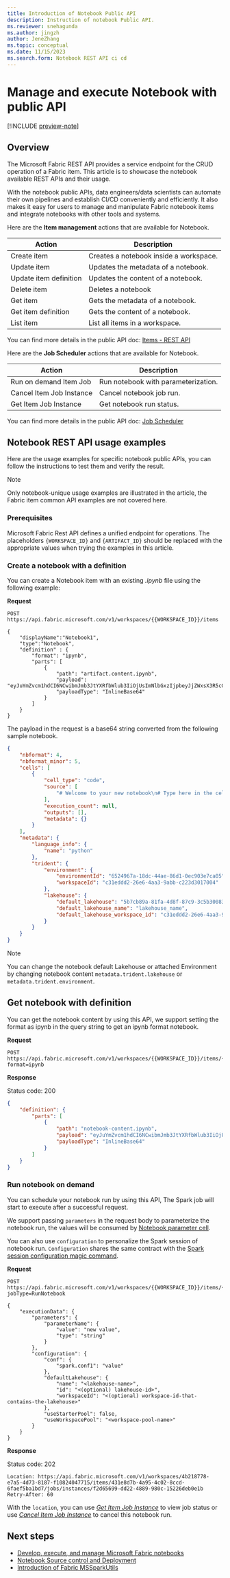 ```yaml
---
title: Introduction of Notebook Public API
description: Instruction of notebook Public API.
ms.reviewer: snehagunda
ms.author: jingzh
author: JeneZhang
ms.topic: conceptual
ms.date: 11/15/2023
ms.search.form: Notebook REST API ci cd
---
```



# Manage and execute Notebook with public API

[!INCLUDE [preview-note](../includes/feature-preview-note.md)]

## Overview

The Microsoft Fabric REST API provides a service endpoint for the CRUD operation of a Fabric item. This article is to showcase the notebook available REST APIs and their usage.

With the notebook public APIs, data engineers/data scientists can automate their own pipelines and establish CI/CD conveniently and efficiently. It also makes it easy for users to manage and manipulate Fabric notebook items and integrate notebooks with other tools and systems.

Here are the **Item management** actions that are available for Notebook.

|Action   |Description  |
|---------|---------|
|Create item |Creates a notebook inside a workspace.|
|Update item |Updates the metadata of a notebook.|
|Update item definition |Updates the content of a notebook.|
|Delete item |Deletes a notebook|
|Get item |Gets the metadata of a notebook.|
|Get item definition |Gets the content of a notebook.|
|List item | List all items in a workspace.|

You can find more details in the public API doc: [Items - REST API](/rest/api/fabric/)

Here are the **Job Scheduler** actions that are available for Notebook.

|Action   |Description  |
|---------|---------|
|Run on demand Item Job|Run notebook with parameterization.|
|Cancel Item Job Instance|Cancel notebook job run.|
|Get Item Job Instance| Get notebook run status.|

You can find more details in the public API doc: [Job Scheduler](/rest/api/fabric/)

## Notebook REST API usage examples

Here are the usage examples for specific notebook public APIs, you can follow the instructions to test them and verify the result.

> [!NOTE]
> Only notebook-unique usage examples are illustrated in the article, the Fabric item common API examples are not covered here.

### Prerequisites

Microsoft Fabric Rest API defines a unified endpoint for operations. The placeholders `{WORKSPACE_ID}` and `{ARTIFACT_ID}` should be replaced with the appropriate values when trying the examples in this article.

### Create a notebook with a definition

You can create a Notebook item with an existing _.ipynb_ file using the following example:

**Request**

```http
POST https://api.fabric.microsoft.com/v1/workspaces/{{WORKSPACE_ID}}/items

{
    "displayName":"Notebook1",
    "type":"Notebook",
    "definition" : {
        "format": "ipynb",
        "parts": [
            {
                "path": "artifact.content.ipynb",
                "payload": "eyJuYmZvcm1hdCI6NCwibmJmb3JtYXRfbWlub3IiOjUsImNlbGxzIjpbeyJjZWxsX3R5cGUiOiJjb2RlIiwic291cmNlIjpbIiMgV2VsY29tZSB0byB5b3VyIG5ldyBub3RlYm9va1xuIyBUeXBlIGhlcmUgaW4gdGhlIGNlbGwgZWRpdG9yIHRvIGFkZCBjb2RlIVxuIl0sImV4ZWN1dGlvbl9jb3VudCI6bnVsbCwib3V0cHV0cyI6W10sIm1ldGFkYXRhIjp7fX1dLCJtZXRhZGF0YSI6eyJsYW5ndWFnZV9pbmZvIjp7Im5hbWUiOiJweXRob24ifX19",
                "payloadType": "InlineBase64"
            }
        ]
    }
}
```

The payload in the request is a base64 string converted from the following sample notebook.

```json
{
    "nbformat": 4,
    "nbformat_minor": 5,
    "cells": [
        {
            "cell_type": "code",
            "source": [
                "# Welcome to your new notebook\n# Type here in the cell editor to add code!\n"
            ],
            "execution_count": null,
            "outputs": [],
            "metadata": {}
        }
    ],
    "metadata": {
        "language_info": {
            "name": "python"
        },
        "trident": {
            "environment": {
                "environmentId": "6524967a-18dc-44ae-86d1-0ec903e7ca05",
                "workspaceId": "c31eddd2-26e6-4aa3-9abb-c223d3017004"
            },
            "lakehouse": {
                "default_lakehouse": "5b7cb89a-81fa-4d8f-87c9-3c5b30083bee",
                "default_lakehouse_name": "lakehouse_name",
                "default_lakehouse_workspace_id": "c31eddd2-26e6-4aa3-9abb-c223d3017004"
            }
        }
    }
}
```

> [!NOTE]
>
> You can change the notebook default Lakehouse or attached Environment by changing notebook content `metadata.trident.lakehouse` or `metadata.trident.environment`.

## Get notebook with definition

You can get the notebook content by using this API, we support setting the format as ipynb in the query string to get an ipynb format notebook.

**Request**

```http
POST https://api.fabric.microsoft.com/v1/workspaces/{{WORKSPACE_ID}}/items/{{ARTIFACT_ID}}/GetDefinition?format=ipynb
```

**Response**

Status code: 200

```json
{
    "definition": {
        "parts": [
            {
                "path": "notebook-content.ipynb",
                "payload": "eyJuYmZvcm1hdCI6NCwibmJmb3JtYXRfbWlub3IiOjUsImNlbGxzIjpbeyJjZWxsX3R5cGUiOiJjb2RlIiwic291cmNlIjpbIiMgV2VsY29tZSB0byB5b3VyIG5ldyBub3RlYm9va1xuIyBUeXBlIGhlcmUgaW4gdGhlIGNlbGwgZWRpdG9yIHRvIGFkZCBjb2RlIVxuIl0sImV4ZWN1dGlvbl9jb3VudCI6bnVsbCwib3V0cHV0cyI6W10sIm1ldGFkYXRhIjp7fX1dLCJtZXRhZGF0YSI6eyJsYW5ndWFnZV9pbmZvIjp7Im5hbWUiOiJweXRob24ifX19",
                "payloadType": "InlineBase64"
            }
        ]
    }
}
```

### Run notebook on demand

You can schedule your notebook run by using this API, The Spark job will start to execute after a successful request.

We support passing `parameters` in the request body to parameterize the notebook run, the values will be consumed by [Notebook parameter cell](author-execute-notebook.md#designate-a-parameters-cell).

You can also use `configuration` to personalize the Spark session of notebook run. `Configuration`  shares the same contract with the [Spark session configuration magic command](author-execute-notebook.md#spark-session-configuration-magic-command).

**Request**

```http
POST https://api.fabric.microsoft.com/v1/workspaces/{{WORKSPACE_ID}}/items/{{ARTIFACT_ID}}/jobs/instances?jobType=RunNotebook

{
    "executionData": {
        "parameters": {
            "parameterName": {
                "value": "new value",
                "type": "string"
            }
        },
        "configuration": {
            "conf": {
                "spark.conf1": "value"
            },
            "defaultLakehouse": {
                "name": "<lakehouse-name>",
                "id": "<(optional) lakehouse-id>",
                "workspaceId": "<(optional) workspace-id-that-contains-the-lakehouse>"
            },
            "useStarterPool": false,
            "useWorkspacePool": "<workspace-pool-name>"
        }
    }
}
```

**Response**

Status code: 202

```http
Location: https://api.fabric.microsoft.com/v1/workspaces/4b218778-e7a5-4d73-8187-f10824047715/items/431e8d7b-4a95-4c02-8ccd-6faef5ba1bd7/jobs/instances/f2d65699-dd22-4889-980c-15226deb0e1b
Retry-After: 60
```

With the `location`, you can use [_Get Item Job Instance_](/rest/api/fabric/) to view job status or use [_Cancel Item Job Instance_](/rest/api/fabric/) to cancel this notebook run.

## Next steps

- [Develop, execute, and manage Microsoft Fabric notebooks](author-execute-notebook.md)
- [Notebook Source control and Deployment](notebook-source-control-deployment.md)
- [Introduction of Fabric MSSparkUtils](microsoft-spark-utilities.md)
